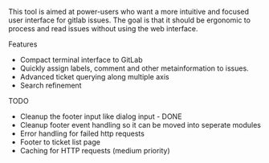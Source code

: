 This tool is aimed at power-users who want a more intuitive and focused
user interface for gitlab issues. The goal is that it should be ergonomic to
process and read issues without using the web interface.



Features

* Compact terminal interface to GitLab
* Quickly assign labels, comment and other metainformation to issues.
* Advanced ticket querying along multiple axis
* Search refinement

TODO

* Cleanup the footer input like dialog input - DONE
* Cleanup footer event handling so it can be moved into seperate modules
* Error handling for failed http requests
* Footer to ticket list page
* Caching for HTTP requests (medium priority)

